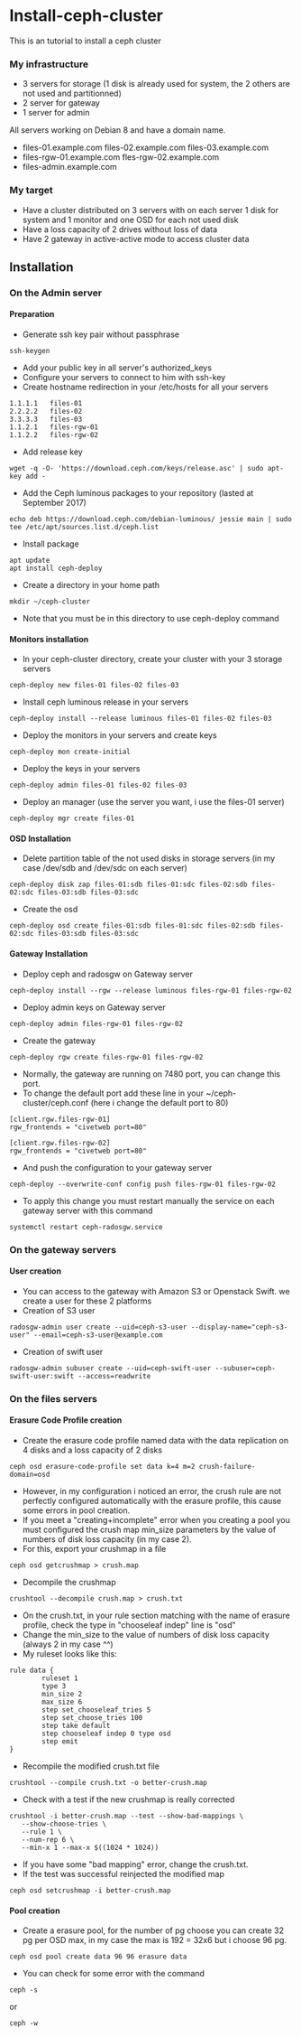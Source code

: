 # Install-ceph-cluster

This is an tutorial to install a ceph cluster

### My infrastructure

- 3 servers for storage (1 disk is already used for system, the 2 others are not used and partitionned)
- 2 server for gateway
- 1 server for admin

All servers working on Debian 8 and have a domain name.

- files-01.example.com files-02.example.com files-03.example.com
- files-rgw-01.example.com fles-rgw-02.example.com
- files-admin.example.com

### My target
- Have a cluster distributed on 3 servers with on each server 1 disk for system and 1 monitor and one OSD for each not used disk
- Have a loss capacity of 2 drives without loss of data
- Have 2 gateway in active-active mode to access cluster data
 
## Installation

### On the Admin server

#### Preparation 
- Generate ssh key pair without passphrase
```
ssh-keygen
```
- Add your public key in all server's authorized_keys
- Configure your servers to connect to him with ssh-key
- Create hostname redirection in your /etc/hosts for all your servers 
```
1.1.1.1   files-01
2.2.2.2   files-02
3.3.3.3   files-03
1.1.2.1   files-rgw-01
1.1.2.2   files-rgw-02
```
- Add release key
```
wget -q -O- 'https://download.ceph.com/keys/release.asc' | sudo apt-key add -
```
- Add the Ceph luminous packages to your repository (lasted at September 2017)
```
echo deb https://download.ceph.com/debian-luminous/ jessie main | sudo tee /etc/apt/sources.list.d/ceph.list
```
- Install package
```
apt update
apt install ceph-deploy
```
- Create a directory in your home path
```
mkdir ~/ceph-cluster
```
- Note that you must be in this directory to use ceph-deploy command

#### Monitors installation

- In your ceph-cluster directory, create your cluster with your 3 storage servers
```
ceph-deploy new files-01 files-02 files-03
```
- Install ceph luminous release in your servers
```
ceph-deploy install --release luminous files-01 files-02 files-03
```
- Deploy the monitors in your servers and create keys
```
ceph-deploy mon create-initial
```
- Deploy the keys in your servers
```
ceph-deploy admin files-01 files-02 files-03
```
- Deploy an manager (use the server you want, i use the files-01 server)
```
ceph-deploy mgr create files-01
```
#### OSD Installation 
- Delete partition table of the not used disks in storage servers (in my case /dev/sdb and /dev/sdc on each server)
```
ceph-deploy disk zap files-01:sdb files-01:sdc files-02:sdb files-02:sdc files-03:sdb files-03:sdc
```
- Create the osd 
```
ceph-deploy osd create files-01:sdb files-01:sdc files-02:sdb files-02:sdc files-03:sdb files-03:sdc
```
#### Gateway Installation
- Deploy ceph and radosgw on Gateway server
```
ceph-deploy install --rgw --release luminous files-rgw-01 files-rgw-02
```
- Deploy admin keys on Gateway server
```
ceph-deploy admin files-rgw-01 files-rgw-02
```
- Create the gateway
```
ceph-deploy rgw create files-rgw-01 files-rgw-02
``` 
- Normally, the gateway are running on 7480 port, you can change this port.
- To change the default port add these line in your ~/ceph-cluster/ceph.conf (here i change the default port to 80)
```
[client.rgw.files-rgw-01]
rgw_frontends = "civetweb port=80"

[client.rgw.files-rgw-02]
rgw_frontends = "civetweb port=80"
```
- And push the configuration to your gateway server
```
ceph-deploy --overwrite-conf config push files-rgw-01 files-rgw-02
```
- To apply this change you must restart manually the service on each gateway server with this command
```
systemctl restart ceph-radosgw.service
```
### On the gateway servers
#### User creation
- You can access to the gateway with Amazon S3 or Openstack Swift. we create a user for these 2 platforms
- Creation of S3 user
```
radosgw-admin user create --uid=ceph-s3-user --display-name="ceph-s3-user" --email=ceph-s3-user@example.com
```
- Creation of swift user
```
radosgw-admin subuser create --uid=ceph-swift-user --subuser=ceph-swift-user:swift --access=readwrite
```

### On the files servers
#### Erasure Code Profile creation
- Create the erasure code profile named data with the data replication on 4 disks and a loss capacity of 2 disks
```
ceph osd erasure-code-profile set data k=4 m=2 crush-failure-domain=osd
```
- However, in my configuration i noticed an error, the crush rule are not perfectly configured automatically with the erasure profile, this cause some errors in pool creation.
- If you meet a "creating+incomplete" error when you creating a pool you must configured the crush map min_size parameters by the value of numbers of disk loss capacity (in my case 2).
- For this, export your crushmap in a file
```
ceph osd getcrushmap > crush.map
```
- Decompile the crushmap
```
crushtool --decompile crush.map > crush.txt
```
- On the crush.txt, in your rule section matching with the name of erasure profile, check the type in "chooseleaf indep" line is "osd"
- Change the min_size to the value of numbers of disk loss capacity (always 2 in my case ^^)
- My ruleset looks like this:
```
rule data {
        ruleset 1
        type 3
        min_size 2
        max_size 6
        step set_chooseleaf_tries 5
        step set_choose_tries 100
        step take default
        step chooseleaf indep 0 type osd
        step emit
}
```
- Recompile the modified crush.txt file 
```
crushtool --compile crush.txt -o better-crush.map
```
- Check with a test if the new crushmap is really corrected
```
crushtool -i better-crush.map --test --show-bad-mappings \
   --show-choose-tries \
   --rule 1 \
   --num-rep 6 \
   --min-x 1 --max-x $((1024 * 1024))
```
- If you have some "bad mapping" error, change the crush.txt.
- If the test was successful reinjected the modified map
```
ceph osd setcrushmap -i better-crush.map
```
#### Pool creation
- Create a erasure pool, for the number of pg  choose you can create 32 pg per OSD max, in my case the max is 192 = 32x6 but i choose 96 pg.
```
ceph osd pool create data 96 96 erasure data
```
- You can check for some error with the command 
```
ceph -s
```
or 
```
ceph -w
```
